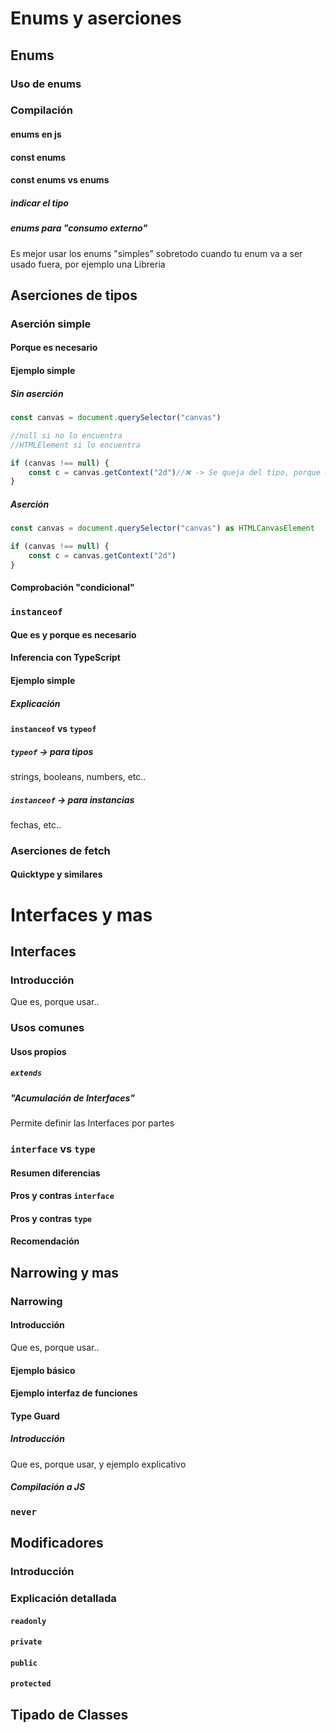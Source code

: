 







# Enums y aserciones
## Enums
### Uso de enums
### Compilación
#### enums en js
#### const enums
#### const enums vs enums
##### indicar el tipo
##### enums para "consumo externo"
Es mejor usar los enums "simples" sobretodo cuando tu enum va a ser usado fuera, por ejemplo una Libreria
## Aserciones de tipos
### Aserción simple
#### Porque es necesario
#### Ejemplo simple
##### Sin aserción
```typescript
const canvas = document.querySelector("canvas")

//null si no lo encuentra
//HTMLElement si lo encuentra

if (canvas !== null) {
    const c = canvas.getContext("2d")//❌ -> Se queja del tipo, porque es exclusivo de canvas y recupera HTMLElement
}
``` 
##### Aserción
```typescript
const canvas = document.querySelector("canvas") as HTMLCanvasElement

if (canvas !== null) {
    const c = canvas.getContext("2d")
}
```
#### Comprobación "condicional"
### `instanceof`
#### Que es y porque es necesario
#### Inferencia con TypeScript
#### Ejemplo simple
##### Explicación
#### `instanceof` vs `typeof`
##### `typeof` -> para tipos
strings, booleans, numbers, etc..
##### `instanceof` -> para instancias
fechas, etc..
### Aserciones de fetch

#### Quicktype y similares



# Interfaces y mas
## Interfaces
### Introducción
Que es, porque usar..
### Usos comunes
#### Usos propios
##### `extends`
##### "Acumulación de Interfaces"
Permite definir las Interfaces por partes
### `interface` vs `type`
#### Resumen diferencias
#### Pros y contras `interface`
#### Pros y contras `type`
#### Recomendación
## Narrowing y mas
### Narrowing
#### Introducción
Que es, porque usar..
#### Ejemplo básico
#### Ejemplo interfaz de funciones
#### Type Guard
##### Introducción
Que es, porque usar, y ejemplo explicativo
##### Compilación a JS
### `never`
## Modificadores
### Introducción
### Explicación detallada
#### `readonly`
#### `private`
#### `public`
#### `protected`
## Tipado de Classes


